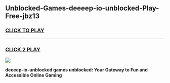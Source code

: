 
## Unblocked-Games-deeeep-io-unblocked-Play-Free-jbz13
<h3>
<a href="https://premium76.site?title=deeeep-io-unblocked&ref=10A">CLICK TO PLAY</a></h3>
<hr>

<h3>
<a href="https://premium76.site?title=deeeep-io-unblocked&ref=10A">CLICK 2 PLAY</a>
  
</h3>

<a href="https://premium76.site?title=deeeep-io-unblocked&ref=10A"><img src="https://clearcache.store/games.png"></a>


**deeeep-io-unblocked games unblocked: Your Gateway to Fun and Accessible Online Gaming**
